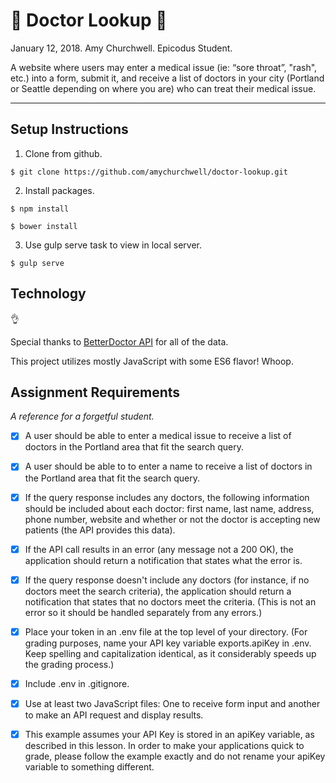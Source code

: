 # :hospital: Doctor Lookup :hospital:
January 12, 2018. Amy Churchwell. Epicodus Student.

A website where users may enter a medical issue (ie: “sore throat”, "rash", etc.) into a form, submit it, and receive a list of doctors in your city (Portland or Seattle depending on where you are) who can treat their medical issue.

***

## Setup Instructions

1. Clone from github.

```
$ git clone https://github.com/amychurchwell/doctor-lookup.git
```

2. Install packages.

```
$ npm install
```

```
$ bower install
```

3. Use gulp serve task to view in local server.

```
$ gulp serve
```

## Technology

:ok_hand:

Special thanks to [BetterDoctor API](https://developer.betterdoctor.com/) for all of the data.

This project utilizes mostly JavaScript with some ES6 flavor! Whoop.

## Assignment Requirements

_A reference for a forgetful student._

- [x] A user should be able to enter a medical issue to receive a list of doctors in the Portland area that fit the search query.

- [x] A user should be able to to enter a name to receive a list of doctors in the Portland area that fit the search query.

- [x] If the query response includes any doctors, the following information should be included about each doctor: first name, last name, address, phone number, website and whether or not the doctor is accepting new patients (the API provides this data).

- [x] If the API call results in an error (any message not a 200 OK), the application should return a notification that states what the error is.

- [x] If the query response doesn't include any doctors (for instance, if no doctors meet the search criteria), the application should return a notification that states that no doctors meet the criteria. (This is not an error so it should be handled separately from any errors.)

- [x] Place your token in an .env file at the top level of your directory. (For grading purposes, name your API key variable exports.apiKey in .env. Keep spelling and capitalization identical, as it considerably speeds up the grading process.)

- [x] Include .env in .gitignore.

- [x] Use at least two JavaScript files: One to receive form input and another to make an API request and display results.

- [x] This example assumes your API Key is stored in an apiKey variable, as described in this lesson. In order to make your applications quick to grade, please follow the example exactly and do not rename your apiKey variable to something different.
